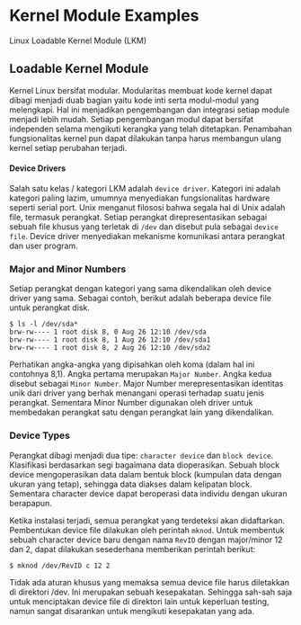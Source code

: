 # Kernel Module Examples

Linux Loadable Kernel Module (LKM)

## Loadable Kernel Module

Kernel Linux bersifat modular. Modularitas membuat kode kernel dapat dibagi menjadi duab bagian yaitu kode inti serta modul-modul yang melengkapi. Hal ini menjadikan pengembangan dan integrasi setiap module menjadi lebih mudah. Setiap pengembangan modul dapat bersifat independen selama mengikuti kerangka yang telah ditetapkan. Penambahan fungsionalitas kernel pun dapat dilakukan tanpa harus membangun ulang kernel setiap perubahan terjadi.

#### Device Drivers

Salah satu kelas / kategori LKM adalah `device driver`. Kategori ini adalah kategori paling lazim, umumnya menyediakan fungsionalitas hardware seperti serial port. Unix menganut filososi bahwa segala hal di Unix adalah file, termasuk perangkat. Setiap perangkat direpresentasikan sebagai sebuah file khusus yang terletak di `/dev` dan disebut pula sebagai `device file`. Device driver menyediakan mekanisme komunikasi antara perangkat dan user program.

### Major and Minor Numbers

Setiap perangkat dengan kategori yang sama dikendalikan oleh device driver yang sama. Sebagai contoh, berikut adalah beberapa device file untuk perangkat disk.

```
$ ls -l /dev/sda*
brw-rw---- 1 root disk 8, 0 Aug 26 12:10 /dev/sda
brw-rw---- 1 root disk 8, 1 Aug 26 12:10 /dev/sda1
brw-rw---- 1 root disk 8, 2 Aug 26 12:10 /dev/sda2
```

Perhatikan angka-angka yang dipisahkan oleh koma (dalam hal ini contohnya 8,1). Angka pertama merupakan `Major Number`. Angka kedua disebut sebagai `Minor Number`. Major Number merepresentasikan identitas unik dari driver yang berhak menangani operasi terhadap suatu jenis perangkat. Sementara Minor Number digunakan oleh driver untuk membedakan perangkat satu dengan perangkat lain yang dikendalikan.

### Device Types

Perangkat dibagi menjadi dua tipe: `character device` dan `block device`. Klasifikasi berdasarkan segi bagaimana data dioperasikan. Sebuah block device mengoperasikan data dalam bentuk block (kumpulan data dengan ukuran yang tetap), sehingga data diakses dalam kelipatan block. Sementara character device dapat beroperasi data individu dengan ukuran berapapun.

Ketika instalasi terjadi, semua perangkat yang terdeteksi akan didaftarkan. Pembentukan device file dilakukan oleh perintah `mknod`. Untuk membentuk sebuah character device baru dengan nama `RevID` dengan major/minor 12 dan 2, dapat dilakukan sesederhana memberikan perintah berikut:

```
$ mknod /dev/RevID c 12 2
```

Tidak ada aturan khusus yang memaksa semua device file harus diletakkan di direktori /dev. Ini merupakan sebuah kesepakatan. Sehingga sah-sah saja untuk menciptakan device file di direktori lain untuk keperluan testing, namun sangat disarankan untuk mengikuti kesepakatan yang ada.
